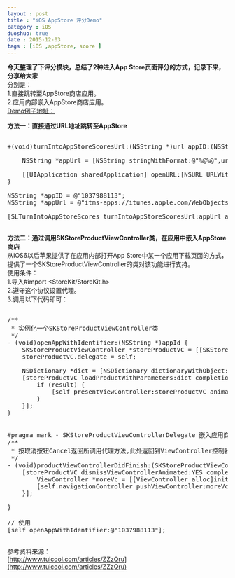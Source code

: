 ```yaml
---
layout : post
title : "iOS AppStore 评分Demo"
category : iOS
duoshuo: true
date : 2015-12-03
tags : [iOS ,appStore, score ]
---
```


**今天整理了下评分模块，总结了2种进入App Store页面评分的方式，记录下来，分享给大家**  
分别是：  
1.直接跳转至AppStore商店应用。  
2.应用内部嵌入AppStore商店应用。    
[Demo例子地址：](http://www.tuicool.com/articles/ZZzQru)     

**方法一：直接通过URL地址跳转至AppStore**    

<pre class="brush: oc;  ">

+(void)turnIntoAppStoreScoresUrl:(NSString *)url appID:(NSString *)ID{
    
    NSString *appUrl = [NSString stringWithFormat:@"%@%@",url,ID];
    
    [[UIApplication sharedApplication] openURL:[NSURL URLWithString:appUrl]];
}

NSString *appID = @"1037988113";
NSString *appUrl = @"itms-apps://itunes.apple.com/WebObjects/MZStore.woa/wa/viewContentsUserReviews?type=Purple+Software&id=";
   
[SLTurnIntoAppStoreScores turnIntoAppStoreScoresUrl:appUrl appID:appID];

</pre>


**方法二：通过调用SKStoreProductViewController类，在应用中嵌入AppStore商店**  
从iOS6以后苹果提供了在应用内部打开App Store中某一个应用下载页面的方式，提供了一个SKStoreProductViewController的类对该功能进行支持。   
使用条件：   
1.导入#import <StoreKit/StoreKit.h>   
2.遵守<SKStoreProductViewControllerDelegate>这个协议设置代理。   
3.调用以下代码即可：   

<pre class="brush: oc;  ">

/**
 * 实例化一个SKStoreProductViewController类
 */
- (void)openAppWithIdentifier:(NSString *)appId {
    SKStoreProductViewController *storeProductVC = [[SKStoreProductViewController alloc] init];
    storeProductVC.delegate = self;
    
    NSDictionary *dict = [NSDictionary dictionaryWithObject:appId forKey:SKStoreProductParameterITunesItemIdentifier];
    [storeProductVC loadProductWithParameters:dict completionBlock:^(BOOL result, NSError *error) {
        if (result) {
            [self presentViewController:storeProductVC animated:YES completion:nil];
        }
    }];
}


#pragma mark - SKStoreProductViewControllerDelegate 嵌入应用商店
/**
 * 按取消按钮Cancel返回所调用代理方法,此处返回到ViewController控制器
 */
- (void)productViewControllerDidFinish:(SKStoreProductViewController *)storeProductVC {
    [storeProductVC dismissViewControllerAnimated:YES completion:^{
        ViewController *moreVc = [[ViewController alloc]init];
        [self.navigationController pushViewController:moreVc animated:YES];
    }];
    
}

// 使用   
[self openAppWithIdentifier:@"1037988113"];

</pre>

参考资料来源：   
[http://www.tuicool.com/articles/ZZzQru](http://www.tuicool.com/articles/ZZzQru)   

